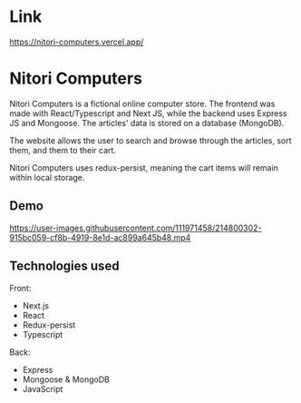 # Link
https://nitori-computers.vercel.app/

# Nitori Computers

Nitori Computers is a fictional online computer store. The frontend was made with React/Typescript and Next JS, while the backend uses Express JS and Mongoose. The articles' data is stored on a database (MongoDB). 

The website allows the user to search and browse through the articles, sort them, and them to their cart.

Nitori Computers uses redux-persist, meaning the cart items will remain within local storage.

## Demo

https://user-images.githubusercontent.com/111971458/214800302-915bc059-cf8b-4919-8e1d-ac899a645b48.mp4

## Technologies used

Front:
+ Next.js
+ React
+ Redux-persist
+ Typescript

Back:
+ Express
+ Mongoose & MongoDB
+ JavaScript
